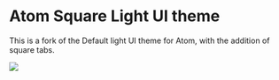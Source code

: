 # Atom Square Light UI theme

This is a fork of the Default light UI theme for Atom, with the addition of
square tabs.

![](https://dl.dropboxusercontent.com/s/ih14j0r5tbi24z8/Screenshot%202014-03-11%2020.28.16.png?dl=1&token_hash=AAGAaeA1TuCu86x2HXvP0VLe7h5PWDZelnbyNNNFHWt6hQ)
